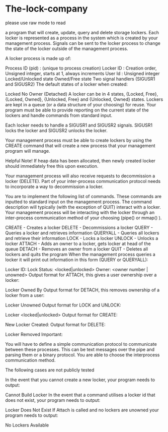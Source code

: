 # The-lock-company

please use raw mode to read

a program that will create, update, query and delete storage lockers. Each locker is represented as a process in the system which is created by your management process. Signals can be sent to the locker process to change the state of the locker outside of the management process.

A locker process is made up of:

Process ID (pid) : (unique to process creation)
Locker ID : Creation order, Unsigned integer, starts at 1, always increments
User Id : Unsigned integer
Locked/Unlocked state
Owned/Free state
Two signal handlers (SIGUSR1 and SIGUSR2)
The default states of a locker when created:

Locked
No Owner (Detached)
A locker can be in 4 states, {Locked, Free}, {Locked, Owned}, {Unlocked, Free} and {Unlocked, Owned} states. Lockers are kept in a queue (or a data structure of your choosing) for reuse. Your program must be able to provide reporting on the current state of the lockers and handle commands from standard input.

Each locker needs to handle a SIGUSR1 and SIGUSR2 signals. SIGUSR1 locks the locker and SIGUSR2 unlocks the locker.

Your management process must be able to create lockers by using the CREATE command that will create a new process that your management program will manage.

Helpful Note! If heap data has been allocated, then newly created locker should immediately free this upon execution.

Your management process will also receive requests to decommission a locker (DELETE). Part of your inter-process communication protocol needs to incorporate a way to decommission a locker.

You are to implement the following list of commands. These commands are inputted to standard input on the management process. The command description will typically (with the exception of QUIT) interact with a locker. Your management process will be interacting with the locker through an inter-process communication method of your choosing (pipe() or mmap() ).

CREATE - Creates a locker
DELETE <id : locker id> - Decommissions a locker
QUERY <id : locker id> - Queries a locker and retrieves information
QUERYALL - Queries all lockers and retrieve their information
LOCK <id : locker id> - Locks a locker
UNLOCK <id : locker id> - Unlocks a locker
ATTACH <owner> - Adds an owner to a locker, gets locker at head of the queue
DETACH <id : locker id> - Removes an owner from a locker
QUIT - Deletes all lockers and quits the program
When the management process queries a locker it will print out information in this form (QUERY  or QUERYALL):

Locker ID: <id>
Lock Status: <locked|unlocked>
Owner: <owner number | unowned>
Output format for ATTACH, this gives a user ownership over a locker:

Locker <id> Owned By <owner id>
Output format for DETACH, this removes ownership of a locker from a user:

Locker <id> Unowned
Output format for LOCK and UNLOCK:

Locker <id> <locked|unlocked>
Output format for CREATE:

New Locker Created: <id>
Output format for DELETE:

Locker <id> Removed
Important:

You will have to define a simple communication protocol to communicate between these processes. This can be text messages over the pipe and parsing them or a binary protocol. You are able to choose the interprocess communication method.

The following cases are not publicly tested

In the event that you cannot create a new locker, your program needs to output:

Cannot Build Locker
In the event that a command utilises a locker id that does not exist, your program needs to output:

Locker Does Not Exist
If Attach is called and no lockers are unowned your program needs to output:

No Lockers Available
